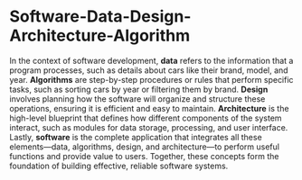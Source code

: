 # Software-Data-Design-Architecture-Algorithm  

In the context of software development, **data** refers to the information that a program processes, such as details about cars like their brand, model, and year. **Algorithms** are step-by-step procedures or rules that perform specific tasks, such as sorting cars by year or filtering them by brand. **Design** involves planning how the software will organize and structure these operations, ensuring it is efficient and easy to maintain. **Architecture** is the high-level blueprint that defines how different components of the system interact, such as modules for data storage, processing, and user interface. Lastly, **software** is the complete application that integrates all these elements—data, algorithms, design, and architecture—to perform useful functions and provide value to users. Together, these concepts form the foundation of building effective, reliable software systems.
